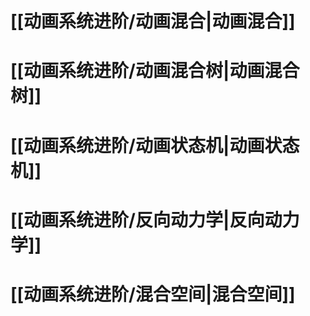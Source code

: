 # [[动画系统进阶/动画混合|动画混合]]

# [[动画系统进阶/动画混合树|动画混合树]]

# [[动画系统进阶/动画状态机|动画状态机]]

# [[动画系统进阶/反向动力学|反向动力学]]

# [[动画系统进阶/混合空间|混合空间]]